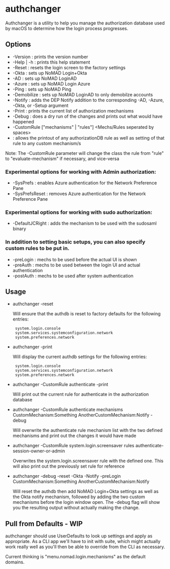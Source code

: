 #  authchanger

Authchanger is a utility to help you manage the authorization database used by macOS to determine how the login process progresses.


## Options

* -Version        : prints the version number
* -Help | -h      : prints this help statement
* -Reset          : resets the login screen to the factory settings
* -Okta           : sets up NoMAD Login+Okta
* -AD             : sets up NoMAD LoginAD
* -Azure          : sets up NoMAD Login Azure
* -Ping           : sets up NoMAD Ping
* -Demobilize     : sets up NoMAD LoginAD to only demobilze accounts
* -Notify         : adds the DEP Notify addition to the corresponding -AD, -Azure, -Okta, or -Setup argument
* -Print          : prints the current list of authorization mechanisms
* -Debug          : does a dry run of the changes and prints out what would have happened
* -CustomRule ["mechanisms" | "rules"] <Mechs/Rules seperated by spaces>
* : allows the printout of any authorizationDB rule as well as setting of that rule to any custom mechanism/s

Note: The -CustomRule parameter will change the class the rule from "rule" to "evaluate-mechanism" if necessary, and vice-versa

### Experimental options for working with Admin authorization:

* -SysPrefs       : enables Azure authentication for the Network Preference Pane
* -SysPrefsReset  : removes Azure authentication for the Network Preference Pane

### Experimental options for working with sudo authorization:

* -DefaultJCRight : adds the mechanism to be used with the sudosaml binary

### In addition to setting basic setups, you can also specify custom rules to be put in.

* -preLogin       : mechs to be used before the actual UI is shown
* -preAuth        : mechs to be used between the login UI and actual authentication
* -postAuth       : mechs to be used after system authentication

## Usage

* authchanger -reset

  Will ensure that the authdb is reset to factory defaults for the following entries:  
    
       system.login.console  
       system.services.systemconfiguration.network  
       system.preferences.network  

* authchanger -print

  Will display the current authdb settings for the following entries:  
    
       system.login.console  
       system.services.systemconfiguration.network  
       system.preferences.network  

* authchanger -CustomRule authenticate -print

  Will print out the current rule for authenticate in the authorization database

* authchanger -CustomRule authenticate mechanisms CustomMechanism:Something AnotherCustomMechanism:Notify -debug

  Will overwrite the authenticate rule mechanism list with the two defined mechanisms and print out the changes it would have made

* authchanger -CustomRule system.login.screensaver rules authenticate-session-owner-or-admin

  Overwrites the system.login.screensaver rule with the defined one. This will also print out the previously set rule for reference

* authchanger -debug -reset -Okta -Notify -preLogin CustomMechanism:Something AnotherCustomMechanism:Notify

  Will reset the authdb then add NoMAD Login+Okta settings as well as the Okta notify mechanism, followed by adding the two custom
  mechanisms before the login window open. The -debug flag will show you the resulting output without actually making the change.


## Pull from Defaults - WIP

authchanger should use UserDefaults to look up settings and apply as appropriate. As a CLI app we'll have to init with suite, which might actually work really well as you'll then be able to override from the CLI as necessary.

Current thinking is "menu.nomad.login.mechanisms" as the default domains.

